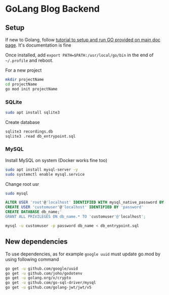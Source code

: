 # GoLang Blog Backend

## Setup

If new to Golang, follow [tutorial to setup and run GO provided on main doc page](https://go.dev/learn/). It's documentation is fine

Once installed, add `export PATH=$PATH:/usr/local/go/bin` in the end of `~/.profile` and reboot.

For a new project

```bash
mkdir projectName
cd projectName
go mod init projectName
```

### SQLite

```bash
sudo apt install sqlite3
```
Create database

```bash
sqlite3 recordings.db
sqlite3 .read db_entrypoint.sql
```

### MySQL

Install MySQL on system (Docker works fine too)

```bash
sudo apt install mysql-server -y
sudo systemctl enable mysql.service
```

Change root usr
```bash
sudo mysql
```

```sql
ALTER USER 'root'@'localhost' IDENTIFIED WITH mysql_native_password BY 'rootpwd';
CREATE USER 'customuser'@'localhost' IDENTIFIED BY 'password'
CREATE DATABASE db_name;'
GRANT ALL PRIVILEGES ON db_name.* TO 'customuser'@'localhost';
```

```bash
mysql -u customuser -p password db_name < db_entrypoint.sql
```

## New dependencies

To use dependencies, as for example `google uuid` must update go.mod by using following command

```bash
go get -u github.com/google/uuid
go get -u github.com/joho/godotenv
go get -u golang.org/x/crypto
go get -u github.com/go-sql-driver/mysql
go get -u github.com/golang-jwt/jwt/v5
```